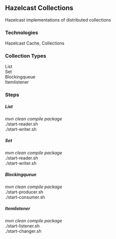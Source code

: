 ## Hazelcast Collections
Hazelcast implementations of distributed collections <br />



### Technologies
Hazelcast Cache, Collections <br />
 

### Collection Types
List <br />
Set <br />
Blockingqueue <br />
Itemlistener <br />


### Steps
##### List
*mvn clean compile package* <br />
./start-reader.sh <br />
./start-writer.sh <br />

##### Set
*mvn clean compile package* <br />
./start-reader.sh <br />
./start-writer.sh <br />


##### Blockingqueue
*mvn clean compile package* <br />
./start-producer.sh <br />
./start-consumer.sh <br />


##### Itemlistener
*mvn clean compile package* <br />
./start-listener.sh <br />
./start-changer.sh <br />





